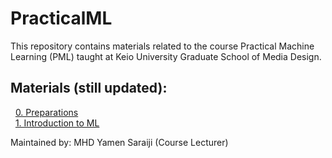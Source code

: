 # PracticalML

This repository contains materials related to the course Practical Machine Learning (PML) taught at Keio University Graduate School of Media Design.

## Materials (still updated):

&nbsp;&nbsp;[0. Preparations](https://github.com/mrayy/PracticalML/blob/master/0.%20Preparations/0.%20Preparations.ipynb)
<br>&nbsp;&nbsp;[1. Introduction to ML](https://github.com/mrayy/PracticalML/blob/master/1.%20Introduction%20to%20ML/Session%201.ipynb)


Maintained by: MHD Yamen Saraiji (Course Lecturer)
